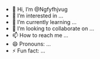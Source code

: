 - 👋 Hi, I’m @Ngfyfhjvug
- 👀 I’m interested in ...
- 🌱 I’m currently learning ...
- 💞️ I’m looking to collaborate on ...
- 📫 How to reach me ...
- 😄 Pronouns: ...
- ⚡ Fun fact: ...

<!---
Ngfyfhjvug/Ngfyfhjvug is a ✨ special ✨ repository because its `README.md` (this file) appears on your GitHub profile.
You can click the Preview link to take a look at your changes.
--->
